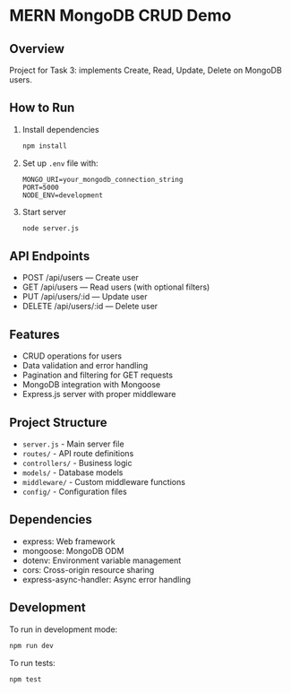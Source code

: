 # MERN MongoDB CRUD Demo

## Overview
Project for Task 3: implements Create, Read, Update, Delete on MongoDB users.

## How to Run

1. Install dependencies
    ```bash
    npm install
    ```

2. Set up `.env` file with:
    ```env
    MONGO_URI=your_mongodb_connection_string
    PORT=5000
    NODE_ENV=development
    ```

3. Start server
    ```bash
    node server.js
    ```

## API Endpoints

- POST /api/users — Create user
- GET /api/users — Read users (with optional filters)
- PUT /api/users/:id — Update user
- DELETE /api/users/:id — Delete user

## Features

- CRUD operations for users
- Data validation and error handling
- Pagination and filtering for GET requests
- MongoDB integration with Mongoose
- Express.js server with proper middleware

## Project Structure

- `server.js` - Main server file
- `routes/` - API route definitions
- `controllers/` - Business logic
- `models/` - Database models
- `middleware/` - Custom middleware functions
- `config/` - Configuration files

## Dependencies

- express: Web framework
- mongoose: MongoDB ODM
- dotenv: Environment variable management
- cors: Cross-origin resource sharing
- express-async-handler: Async error handling

## Development

To run in development mode:
```bash
npm run dev
```

To run tests:
```bash
npm test
```

